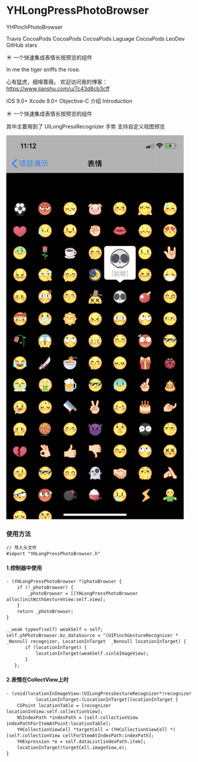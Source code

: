 # YHLongPressPhotoBrowser

YHPinchPhotoBrowser

Travis CocoaPods CocoaPods CocoaPods Laguage CocoaPods LeoDev GitHub stars

☀️ 一个快速集成表情长按预览的组件

In me the tiger sniffs the rose.

心有猛虎，细嗅蔷薇。
欢迎访问我的博客：https://www.jianshu.com/u/7c43d8cb3cff

iOS 9.0+
Xcode 9.0+
Objective-C 
介绍 Introduction

☀️ 一个快速集成表情长按预览的组件

其中主要用到了 UILongPressRecognizer 手势 支持自定义视图预览

![功能展示图](https://github.com/yuhechuan/YHLongPressPhotoBrowser/blob/master/WechatIMG16781.jpeg)

### 使用方法
```
// 导入头文件
#import "YHLongPressPhotoBrowser.h"

```
#### 1.控制器中使用
```
- (YHLongPressPhotoBrowser *)photoBrowser {
    if (!_photoBrowser) {
        _photoBrowser = [[YHLongPressPhotoBrowser alloc]initWithGestureView:self.view];
    }
    return _photoBrowser;
}

__weak typeof(self) weakSelf = self;
self.yhPhotoBrowser.bz_dataSource = ^(UIPinchGestureRecognizer * _Nonnull recognizer, LocationInTarget  _Nonnull locationInTarget) {
       if (locationInTarget) {
           locationInTarget(weakSelf.sinleImageView);
       }
   };
```
#### 2.表情在CollectView上时
```
- (void)locationInImageView:(UILongPressGestureRecognizer*)recognizer
           locationInTarget:(LocationInTarget)locationInTarget {
    CGPoint locationTable = [recognizer locationInView:self.collectionView];
    NSIndexPath *indexPath = [self.collectionView indexPathForItemAtPoint:locationTable];
    YHCollectionViewCell *targetCell = (YHCollectionViewCell *)[self.collectionView cellForItemAtIndexPath:indexPath];
    YHExpression *e = self.dataList[indexPath.item];
    locationInTarget(targetCell.imageView,e);
}
```
